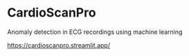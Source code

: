 # CardioScanPro
Anomaly detection in ECG recordings using machine learning 

https://cardioscanpro.streamlit.app/